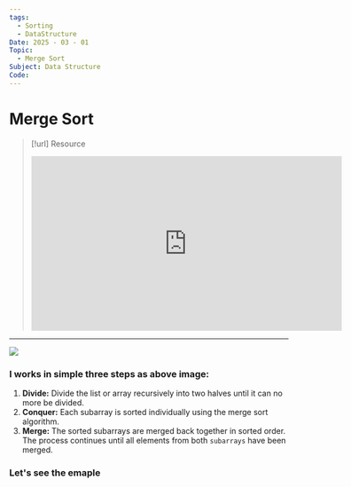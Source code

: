 ```yaml
---
tags:
  - Sorting
  - DataStructure
Date: 2025 - 03 - 01
Topic:
  - Merge Sort
Subject: Data Structure
Code:
---
```

# Merge Sort

> [!url] Resource
> <iframe width="560" height="315" src="https://www.youtube.com/embed/ogjf7ORKfd8?si=HK5FA2tmqJPPIYVH" title="YouTube video player" frameborder="0" allow="accelerometer; autoplay; clipboard-write; encrypted-media; gyroscope; picture-in-picture; web-share" referrerpolicy="strict-origin-when-cross-origin" allowfullscreen></iframe>

---
![](https://miro.medium.com/max/3520/1*p6pvuQ0mKCYkx3ZXv6ufgw.jpeg)

### I works in simple three steps as above image: 
1. **Divide:** Divide the list or array recursively into two halves until it can no more be divided.
2. **Conquer:** Each subarray is sorted individually using the merge sort algorithm.
3. **Merge:** The sorted subarrays are merged back together in sorted order. The process continues until all elements from both `subarrays` have been merged.

### Let's see the emaple